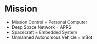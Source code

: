 Mission
==

- Mission Control = Personal Computer
- Deep Space Network = APRS
- Spacecraft = Embedded System
- Unmanned Autonomous Vehicle = mBot
